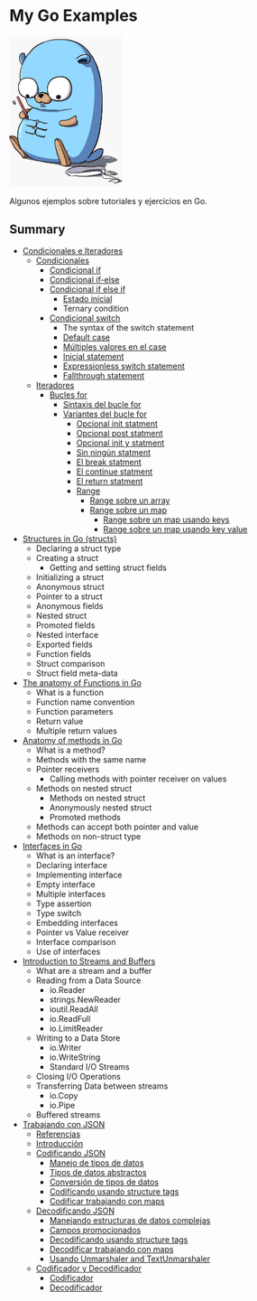 # My Go Examples

<img src="./images/pet.jpeg" width="200">

Algunos ejemplos sobre tutoriales y ejercicios en Go.

## Summary

* [Condicionales e Iteradores](https://github.com/javierlopezdeancos/my-go-examples/blob/master/example-ifelse-iterations/ifelse-iterators.md)
  * [Condicionales](https://github.com/javierlopezdeancos/my-go-examples/blob/master/example-ifelse-iterations/ifelse-iterators.md#1-condicionales)
    * [Condicional if](https://github.com/javierlopezdeancos/my-go-examples/blob/master/example-ifelse-iterations/ifelse-iterators.md#11-condicional-if)
    * [Condicional if-else](https://github.com/javierlopezdeancos/my-go-examples/blob/master/example-ifelse-iterations/ifelse-iterators.md#12-condicional-if-else)
    * [Condicional if else if](https://github.com/javierlopezdeancos/my-go-examples/blob/master/example-ifelse-iterations/ifelse-iterators.md#13-condicional-if-else-if)
      * [Estado inicial](https://github.com/javierlopezdeancos/my-go-examples/blob/master/example-ifelse-iterations/ifelse-iterators.md#131-estado-inicial)
      * Ternary condition
    * [Condicional switch](https://github.com/javierlopezdeancos/my-go-examples/blob/master/example-ifelse-iterations/ifelse-iterators.md#14-condicional-switch)
      * The syntax of the switch statement
      * [Default case](https://github.com/javierlopezdeancos/my-go-examples/blob/master/example-ifelse-iterations/ifelse-iterators.md#141-default-case)
      * [Múltiples valores en el case](https://github.com/javierlopezdeancos/my-go-examples/blob/master/example-ifelse-iterations/ifelse-iterators.md#142-multiples-valores-en-el-case)
      * [Inicial statement](https://github.com/javierlopezdeancos/my-go-examples/blob/master/example-ifelse-iterations/ifelse-iterators.md#143-inicial-statement)
      * [Expressionless switch statement](https://github.com/javierlopezdeancos/my-go-examples/blob/master/example-ifelse-iterations/ifelse-iterators.md#144-expressionless-switch-statement)
      * [Fallthrough statement](https://github.com/javierlopezdeancos/my-go-examples/blob/master/example-ifelse-iterations/ifelse-iterators.md#145-fallthrough-statement)
  * [Iteradores](https://github.com/javierlopezdeancos/my-go-examples/blob/master/example-ifelse-iterations/ifelse-iterators.md#2-Iteradores)
    * [Bucles for](https://github.com/javierlopezdeancos/my-go-examples/blob/master/example-ifelse-iterations/ifelse-iterators.md#21-bucles-for)
      * [Sintaxis del bucle for](https://github.com/javierlopezdeancos/my-go-examples/blob/master/example-ifelse-iterations/ifelse-iterators.md#211-sintaxis-del-bucle-for)
      * [Variantes del bucle for](https://github.com/javierlopezdeancos/my-go-examples/blob/master/example-ifelse-iterations/ifelse-iterators.md#212-variantes-del-bucle-for)
        * [Opcional init statment](https://github.com/javierlopezdeancos/my-go-examples/blob/master/example-ifelse-iterations/ifelse-iterators.md#2121-opcional-init-statment)
        * [Opcional post statment](https://github.com/javierlopezdeancos/my-go-examples/blob/master/example-ifelse-iterations/ifelse-iterators.md#2122-opcional-post-statment)
        * [Opcional init y statment](https://github.com/javierlopezdeancos/my-go-examples/blob/master/example-ifelse-iterations/ifelse-iterators.md#2123-opcional-init-y-post-statment)
        * [Sin ningún statment](https://github.com/javierlopezdeancos/my-go-examples/blob/master/example-ifelse-iterations/ifelse-iterators.md#2124-sin-ningun-statment)
        * [El break statment](https://github.com/javierlopezdeancos/my-go-examples/blob/master/example-ifelse-iterations/ifelse-iterators.md#2125-el-break-statement)
        * [El continue statment](https://github.com/javierlopezdeancos/my-go-examples/blob/master/example-ifelse-iterations/ifelse-iterators.md#2126-el-continue-statement)
        * [El return statment](https://github.com/javierlopezdeancos/my-go-examples/blob/master/example-ifelse-iterations/ifelse-iterators.md#2127-el-return-statement)
        * [Range](https://github.com/javierlopezdeancos/my-go-examples/blob/master/example-ifelse-iterations/ifelse-iterators.md#2128-range)
          * [Range sobre un array](https://github.com/javierlopezdeancos/my-go-examples/blob/master/example-ifelse-iterations/ifelse-iterators.md#21281-range-sobre-un-array)
          * [Range sobre un map](https://github.com/javierlopezdeancos/my-go-examples/blob/master/example-ifelse-iterations/ifelse-iterators.md#21282-range-sobre-un-map)
            * [Range sobre un map usando keys](https://github.com/javierlopezdeancos/my-go-examples/blob/master/example-ifelse-iterations/ifelse-iterators.md#212821-range-sobre-un-map-usando-keys)
            * [Range sobre un map usando key value](https://github.com/javierlopezdeancos/my-go-examples/blob/master/example-ifelse-iterations/ifelse-iterators.md#212822-range-sobre-un-map-usando-key-value)
* [Structures in Go (structs)](https://medium.com/rungo/structures-in-go-76377cc106a2)
  * Declaring a struct type
  * Creating a struct
    * Getting and setting struct fields
  * Initializing a struct
  * Anonymous struct
  * Pointer to a struct
  * Anonymous fields
  * Nested struct
  * Promoted fields
  * Nested interface
  * Exported fields
  * Function fields
  * Struct comparison
  * Struct field meta-data
* [The anatomy of Functions in Go](https://medium.com/rungo/the-anatomy-of-functions-in-go-de56c050fe11)
  * What is a function
  * Function name convention
  * Function parameters
  * Return value
  * Multiple return values
* [Anatomy of methods in Go](https://medium.com/rungo/anatomy-of-methods-in-go-f552aaa8ac4a)
  * What is a method?
  * Methods with the same name
  * Pointer receivers
    * Calling methods with pointer receiver on values
  * Methods on nested struct
    * Methods on nested struct
    * Anonymously nested struct
    * Promoted methods
  * Methods can accept both pointer and value
  * Methods on non-struct type
* [Interfaces in Go](https://medium.com/rungo/interfaces-in-go-ab1601159b3a)
  * What is an interface?
  * Declaring interface
  * Implementing interface
  * Empty interface
  * Multiple interfaces
  * Type assertion
  * Type switch
  * Embedding interfaces
  * Pointer vs Value receiver
  * Interface comparison
  * Use of interfaces
* [Introduction to Streams and Buffers](https://medium.com/rungo/introduction-to-streams-and-buffers-d148c0cda0ad)
  * What are a stream and a buffer
  * Reading from a Data Source
    * io.Reader
    * strings.NewReader
    * ioutil.ReadAll
    * io.ReadFull
    * io.LimitReader
  * Writing to a Data Store
    * io.Writer
    * io.WriteString
    * Standard I/O Streams
  * Closing I/O Operations
  * Transferring Data between streams
    * io.Copy
    * io.Pipe
  * Buffered streams
* [Trabajando con JSON](https://github.com/javierlopezdeancos/my-go-examples/blob/master/example-work-with-json/work-with-json.md#trabajando-con-json)
  * [Referencias](https://github.com/javierlopezdeancos/my-go-examples/blob/master/example-work-with-json/work-with-json.md#referencias)
  * [Introducción](https://github.com/javierlopezdeancos/my-go-examples/blob/master/example-work-with-json/work-with-json.md#introduccion)
  * [Codificando JSON](https://github.com/javierlopezdeancos/my-go-examples/blob/master/example-work-with-json/work-with-json.md#codificando-json)
    * [Manejo de tipos de datos](https://github.com/javierlopezdeancos/my-go-examples/blob/master/example-work-with-json/work-with-json.md#manejo-de-tipos-de-datos)
    * [Tipos de datos abstractos](https://github.com/javierlopezdeancos/my-go-examples/blob/master/example-work-with-json/work-with-json.md#tipos-de-datos-abstractos)
    * [Conversión de tipos de datos](https://github.com/javierlopezdeancos/my-go-examples/blob/master/example-work-with-json/work-with-json.md#conversion-de-tipos-de-datos)
    * [Codificando usando structure tags](https://github.com/javierlopezdeancos/my-go-examples/blob/master/example-work-with-json/work-with-json.md#codificando-usando-structure-tags)
    * [Codificar trabajando con maps](https://github.com/javierlopezdeancos/my-go-examples/blob/master/example-work-with-json/work-with-json.md#codificar-trabajando-con-maps)
  * [Decodificando JSON](https://github.com/javierlopezdeancos/my-go-examples/blob/master/example-work-with-json/work-with-json.md#decodificando-json)
    * [Manejando estructuras de datos complejas](https://github.com/javierlopezdeancos/my-go-examples/blob/master/example-work-with-json/work-with-json.md#manejando-estructuras-de-datos-complejas)
    * [Campos promocionados](https://github.com/javierlopezdeancos/my-go-examples/blob/master/example-work-with-json/work-with-json.md#campos-promocionados)
    * [Decodificando usando structure tags](https://github.com/javierlopezdeancos/my-go-examples/blob/master/example-work-with-json/work-with-json.md#decodificando-usando-structure-tags)
    * [Decodificar trabajando con maps](https://github.com/javierlopezdeancos/my-go-examples/blob/master/example-work-with-json/work-with-json.md#decodificar-trabajando-con-maps)
    * [Usando Unmarshaler and TextUnmarshaler](https://github.com/javierlopezdeancos/my-go-examples/blob/master/example-work-with-json/work-with-json.md#usando-unmarshaler-and-textunmarshaler)
  * [Codificador y Decodificador](https://github.com/javierlopezdeancos/my-go-examples/blob/master/example-work-with-json/work-with-json.md#codificador-y-decodificador)
    * [Codificador](https://github.com/javierlopezdeancos/my-go-examples/blob/master/example-work-with-json/work-with-json.md#codificador)
    * [Decodificador](https://github.com/javierlopezdeancos/my-go-examples/blob/master/example-work-with-json/work-with-json.md#codificador)
